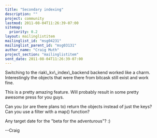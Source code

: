 ```yaml
---
title: "Secondary indexing"
description: ""
project: community
lastmod: 2011-08-04T11:26:39-07:00
sitemap:
  priority: 0.2
layout: mailinglistitem
mailinglist_id: "msg04231"
mailinglist_parent_id: "msg03131"
author_name: "Craig Muth"
project_section: "mailinglistitem"
sent_date: 2011-08-04T11:26:39-07:00
---
```



Switching to the riak\\_kv\\_index\\_backend backend worked like a charm.
 Interestingly the objects that were there from bitcask still exist and work
fine.

This is a pretty amazing feature. Will probably result in some pretty
awesome press for you guys.

Can you (or are there plans to) return the objects instead of just the keys?
 Can you use a filter with a map() function?

Any target date for the "beta for the adventurous"? :)

--Craig

